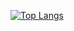[![Top Langs](https://github-readme-stats.vercel.app/api/top-langs/?username=SarawinT&langs_count=8theme=onedark)](https://github.com/anuraghazra/github-readme-stats)
